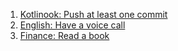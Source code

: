 1. [Kotlinook: Push at least one commit](https://github.com/nook1208/kotlinook/commits/main/README.md)
2. [English: Have a voice call](https://github.com/nook1208/english/commit/9de0c7133308282b5ef712e45859005f84ecb463)
3. [Finance: Read a book](https://github.com/nook1208/finance/commit/61e56fd26d3ebc1b89730bf112119f3e9efd949a)
